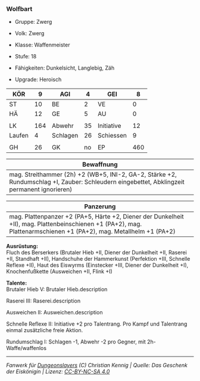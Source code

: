 ### Wolfbart  
- Gruppe: Zwerg  
- Volk: Zwerg  
- Klasse: Waffenmeister  
- Stufe: 18  
- Fähigkeiten: Dunkelsicht, Langlebig, Zäh  

- Upgrade: Heroisch  

| KÖR | 9 | AGI | 4 | GEI | 8 |
| --- | --- | --- | --- | --- | --- |
| ST | 10 | BE | 2 | VE | 0 |
| HÄ | 12 | GE | 5 | AU | 0 |
|  |  |  |  |  |  |
| LK | 164 | Abwehr | 35 | Initiative | 12 |
| Laufen | 4 | Schlagen | 26 | Schiessen | 9 |
|  |  |  |  |  |  |
| GH | 26 | GK | no | EP | 460 |


| Bewaffnung |
| --- |
| mag. Streithammer (2h) +2 (WB+5, INI-2, GA-2, Stärke +2, Rundumschlag +I, Zauber: Schleudern eingebettet, Abklingzeit permanent ignorieren) |


| Panzerung |
| --- |
| mag. Plattenpanzer +2 (PA+5, Härte +2, Diener der Dunkelheit +II), mag. Plattenbeinschienen +1 (PA+2), mag. Plattenarmschienen +1 (PA+2), mag. Metallhelm +1 (PA+2) |


**Ausrüstung:**  
Fluch des Berserkers (Brutaler Hieb +II, Diener der Dunkelheit +II, Raserei +II, Standhaft +II), Handschuhe der Hammerkunst (Perfektion +III, Schnelle Reflexe +II), Haut des Eiswyrms (Einstecker +III, Diener der Dunkelheit +I), Knochenfußkette (Ausweichen +II, Flink +I)

**Talente:**  
Brutaler Hieb V: Brutaler Hieb.description

Raserei III: Raserei.description

Ausweichen II: Ausweichen.description

Schnelle Reflexe II: Initiative +2 pro Talentrang. Pro Kampf und Talentrang einmal zusätzliche freie Aktion.

Rundumschlag I: Schlagen -1, Abwehr -2 pro Gegner, mit 2h-Waffe/waffenlos





___
*Fanwerk für [Dungeonslayers](https://www.dungeonslayers.net/) (C) Christian Kennig | Quelle: Das Geschenk der Eiskönigin | Lizenz: [CC-BY-NC-SA 4.0](https://creativecommons.org/licenses/by-nc-sa/4.0/deed.de)*